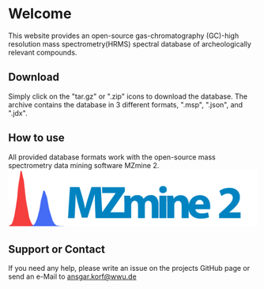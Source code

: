 # Welcome

This website provides an open-source gas-chromatography (GC)-high resolution mass spectrometry(HRMS) spectral database of archeologically relevant compounds.

## Download

Simply click on the "tar.gz" or ".zip" icons to download the database. The archive contains the database in 3 different  formats, ".msp", ".json", and ".jdx".

## How to use

All provided database formats work with the open-source mass spectrometry data mining software MZmine 2.
![MZmine 2](https://raw.githubusercontent.com/gc-hrms-spectra/gc-hrms-spectra.github.io/master/src/images/mzmine_logo.png)

## Support or Contact

If you need any help, please write an issue on the projects GitHub page or send an e-Mail to ansgar.korf@wwu.de
